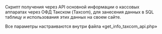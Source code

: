 Скрипт получения через API основной информации о кассовых аппаратах через ОФД Такском (Taxcom), для занесения данных в SQL таблицу и использования этих данных на своем сайте.

Все параметры настраиваются внутри файла «get_info_taxcom_api.php»
